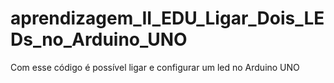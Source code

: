 # aprendizagem_II_EDU_Ligar_Dois_LEDs_no_Arduino_UNO
Com esse código é possível ligar e configurar um led no Arduino UNO 
